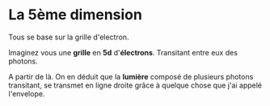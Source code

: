 # La 5ème dimension

Tous se base sur la grille d'electron.

Imaginez vous une **grille** en **5d** d'**électrons**. Transitant entre eux des photons.

A partir de là. On en déduit que la **lumière** composé de plusieurs photons transitant, se transmet en ligne droite grâce à quelque chose que j'ai appelé l'envelope.

